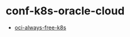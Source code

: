# conf-k8s-oracle-cloud

* [oci-always-free-k8s](https://github.com/egorshulga/oci-always-free-k8s/tree/main/k8s)
